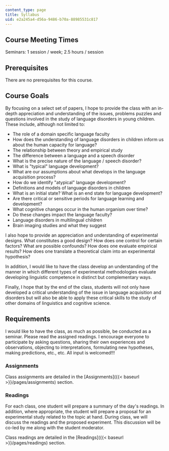 ```yaml
---
content_type: page
title: Syllabus
uid: e2a245a4-d56a-9486-b70a-88985531c817
---
```


Course Meeting Times
--------------------

Seminars: 1 session / week; 2.5 hours / session

Prerequisites
-------------

There are no prerequisites for this course.

Course Goals
------------

By focusing on a select set of papers, I hope to provide the class with an in-depth appreciation and understanding of the issues, problems puzzles and questions involved in the study of language disorders in young children. These include, although not limited to:

*   The role of a domain specific language faculty
*   How does the understanding of language disorders in children inform us about the human capacity for language?
*   The relationship between theory and empirical study
*   The difference between a language and a speech disorder
*   What is the precise nature of the language / speech disorder?
*   What is "typical" language development?
*   What are our assumptions about what develops in the language acquisition process?
*   How do we identify "atypical" language development?
*   Definitions and models of language disorders in children
*   What is an initial state? What is an end state for language development?
*   Are there critical or sensitive periods for language learning and development?
*   What cognitive changes occur in the human organism over time?
*   Do these changes impact the language faculty?
*   Language disorders in multilingual children
*   Brain imaging studies and what they suggest

I also hope to provide an appreciation and understanding of experimental designs. What constitutes a good design? How does one control for certain factors? What are possible confounds? How does one evaluate empirical results? How does one translate a theoretical claim into an experimental hypothesis?

In addition, I would like to have the class develop an understanding of the manner in which different types of experimental methodologies evaluate developing linguistic competence in distinct but complementary ways.

Finally, I hope that by the end of the class, students will not only have developed a critical understanding of the issue in language acquisition and disorders but will also be able to apply these critical skills to the study of other domains of linguistics and cognitive science.

Requirements
------------

I would like to have the class, as much as possible, be conducted as a seminar. Please read the assigned readings. I encourage everyone to participate by asking questions, sharing their own experiences and observations, objecting to interpretations, formulating new hypotheses, making predictions, etc., etc. All input is welcomed!!!

### Assignments

Class assignments are detailed in the [Assignments]({{< baseurl >}}/pages/assignments) section.

### Readings

For each class, one student will prepare a summary of the day's readings. In addition, where appropriate, the student will prepare a proposal for an experimental study related to the topic at hand. During class, we will discuss the readings and the proposed experiment. This discussion will be co-led by me along with the student moderator.

Class readings are detailed in the [Readings]({{< baseurl >}}/pages/readings) section.
